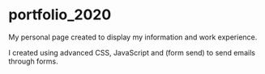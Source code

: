 # portfolio_2020

My personal page created to display my information and work experience.

I created using advanced CSS, JavaScript and (form send) to send emails through forms.
